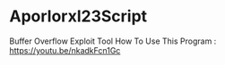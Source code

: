 # Aporlorxl23Script
Buffer Overflow Exploit Tool
How To Use This Program : 
https://youtu.be/nkadkFcn1Gc

